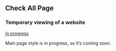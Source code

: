 ## Check All Page
<h3>Temporary viewing of a website</h3> 

[in progress](https://view-mg.github.io/Web-Develop-Projects/)

Main page style is in progress, so it’s coming soon.
